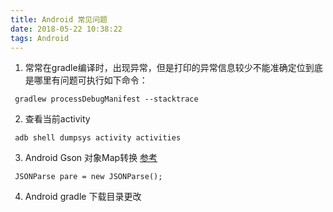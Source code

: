 ```yaml
---
title: Android 常见问题
date: 2018-05-22 10:38:22
tags: Android
---
```


1. 常常在gradle编译时，出现异常，但是打印的异常信息较少不能准确定位到底是哪里有问题可执行如下命令：
````
 gradlew processDebugManifest --stacktrace
````

2. 查看当前activity
````
 adb shell dumpsys activity activities
````

3. Android Gson 对象Map转换 [参考](https://www.cnblogs.com/zsychanpin/p/6937832.html)
````
 JSONParse pare = new JSONParse();
````
4. Android gradle 下载目录更改
